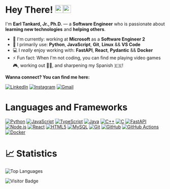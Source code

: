 # Hey There! <img src="https://raw.githubusercontent.com/aemmadi/aemmadi/master/wave.gif" width="25px" height="25px"><img src="https://em-content.zobj.net/source/animated-noto-color-emoji/356/beaming-face-with-smiling-eyes_1f601.gif" width="25px" height="25px">

I'm **Earl Tankard, Jr., Ph.D.** — a **Software Engineer** who is passionate about **learning new technologies** and **helping others**.

- 🏢 I'm currently: working at **Microsoft** as a **Software Engineer 2**
- 🚀 I primarily use: **Python**, **JavaScript**, **Git**, **Linux** && **VS Code**
- 💻 I *really* enjoy working with: **FastAPI**, **React**, **Pydantic** && **Docker** 
- ⚡️ Fun fact: When I'm not coding, you can find me playing video games 🎮, working out 💪🏾, and sharpening my Spanish 🇪🇸!


**Wanna connect? You can find me here:**

[![LinkedIn](https://custom-icon-badges.demolab.com/badge/LinkedIn-0A66C2?logo=linkedin-white&logoColor=fff)](https://www.linkedin.com/in/earl-tankard-jr/)
[![Instagram](https://img.shields.io/badge/Instagram-E4405F?logo=instagram)](https://www.instagram.com/primetimetank_)
[![Gmail](https://img.shields.io/badge/Gmail-D14836?logo=gmail&logoColor=white)](mailto:earl.tankard.jr@gmail.com)


# Languages and Frameworks
[![Python](https://img.shields.io/badge/-Python-black?logo=Python)](https://docs.python.org/)
[![JavaScript](https://img.shields.io/badge/-JavaScript-black?logo=javascript)](https://developer.mozilla.org/en-US/docs/Web/JavaScript)
[![TypeScript](https://img.shields.io/badge/-TypeScript-black?logo=typescript)](https://www.typescriptlang.org/docs/)
[![Java](https://img.shields.io/badge/Java-black?logo=openjdk)](https://docs.oracle.com/en/java/)
[![C++](https://img.shields.io/badge/-C++-black?logo=c)](https://cplusplus.com/doc/)
[![C](https://img.shields.io/badge/-C-black?logo=c)](https://en.cppreference.com/w/c)
[![FastAPI](https://img.shields.io/badge/FastAPI-black?logo=fastapi)](https://fastapi.tiangolo.com/)
[![Node.js](https://img.shields.io/badge/-Nodejs-black?logo=Node.js)](https://nodejs.org/en/docs/)
[![React](https://img.shields.io/badge/-React-black?logo=react)](https://react.dev/)
[![HTML5](https://img.shields.io/badge/-HTML5-black?logo=html5)](https://developer.mozilla.org/en-US/docs/Web/HTML)
[![MySQL](https://img.shields.io/badge/-MySQL-black?logo=mysql)](https://dev.mysql.com/doc/)
[![Git](https://img.shields.io/badge/-Git-black?logo=git)](https://git-scm.com/doc)
[![GitHub](https://img.shields.io/badge/GitHub-black?logo=github)](https://docs.github.com/)
[![GitHub Actions](https://img.shields.io/badge/GitHub_Actions-black?logo=github-actions&logoColor=white)](https://docs.github.com/en/actions)
[![Docker](https://img.shields.io/badge/Docker-black?logo=docker&logoColor=white)](https://www.docker.com/)


# 📈 Statistics
![Top Languages](https://github-readme-stats.vercel.app/api/top-langs/?username=primetimetank21&theme=vue-dark&show_icons=true&hide_border=true&layout=compact)

![Visitor Badge](https://visitor-badge.laobi.icu/badge?page_id=primetimetank21)
